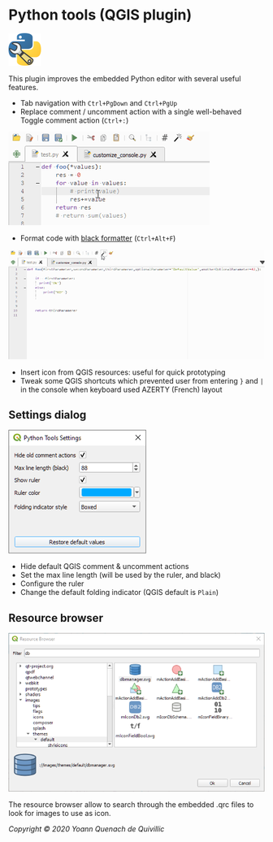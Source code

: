 Python tools (QGIS plugin)
===
![Icon](./icon.png)

This plugin improves the embedded Python editor with several useful features.

- Tab navigation with `Ctrl+PgDown` and `Ctrl+PgUp`
- Replace comment / uncomment action with a single well-behaved Toggle comment action (`Ctrl+:`)

![toggleComment](./docs/toggle.gif)
- Format code with [black formatter](https://github.com/psf/black) (`Ctrl+Alt+F`)

![formatCode](./docs/black.gif)
- Insert icon from QGIS resources: useful for quick prototyping
- Tweak some QGIS shortcuts which prevented user from entering `}` and `|` in the console when keyboard used AZERTY (French) layout

Settings dialog
---

 ![Settings dialog](./docs/settings_dialog.png)
 - Hide default QGIS comment & uncomment actions
 - Set the max line length (will be used by the ruler, and black)
 - Configure the ruler
 - Change the default folding indicator (QGIS default is `Plain`)



Resource browser
---
![Resource browser](./docs/resource_browser.png)


The resource browser allow to search through the embedded .qrc files to look for images to use as icon.


*Copyright © 2020 Yoann Quenach de Quivillic*

